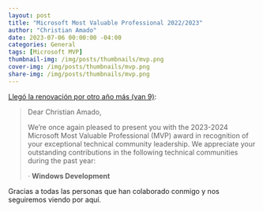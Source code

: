 ```yaml
---
layout: post
title: "Microsoft Most Valuable Professional 2022/2023"
author: "Christian Amado"
date: 2023-07-06 00:00:00 -04:00
categories: General
tags: [Microsoft MVP]
thumbnail-img: /img/posts/thumbnails/mvp.png
cover-img: /img/posts/thumbnails/mvp.png
share-img: /img/posts/thumbnails/mvp.png
---
```


[Llegó la renovación por otro año más (van 9)](https://mvp.microsoft.com/en-us/PublicProfile/5001273):  

<!--more-->

> Dear Christian Amado,
> 
> We’re once again pleased to present you with the 2023-2024 Microsoft Most Valuable Professional (MVP) award in recognition of your exceptional technical community leadership. We appreciate your outstanding contributions in the following technical communities during the past year:
> 
> · **Windows Development**

Gracias a todas las personas que han colaborado conmigo y nos seguiremos viendo por aquí.
